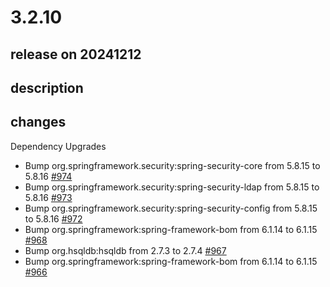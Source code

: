 # 3.2.10

## release on 20241212

## description

## changes

Dependency Upgrades

* Bump org.springframework.security:spring-security-core from 5.8.15 to 5.8.16 <a href="https://github.com/spring-projects/spring-ldap/pull/974" data-hovercard-type="pull_request" data-hovercard-url="/spring-projects/spring-ldap/pull/974/hovercard">#974</a>
* Bump org.springframework.security:spring-security-ldap from 5.8.15 to 5.8.16 <a href="https://github.com/spring-projects/spring-ldap/pull/973" data-hovercard-type="pull_request" data-hovercard-url="/spring-projects/spring-ldap/pull/973/hovercard">#973</a>
* Bump org.springframework.security:spring-security-config from 5.8.15 to 5.8.16 <a href="https://github.com/spring-projects/spring-ldap/pull/972" data-hovercard-type="pull_request" data-hovercard-url="/spring-projects/spring-ldap/pull/972/hovercard">#972</a>
* Bump org.springframework:spring-framework-bom from 6.1.14 to 6.1.15 <a href="https://github.com/spring-projects/spring-ldap/pull/968" data-hovercard-type="pull_request" data-hovercard-url="/spring-projects/spring-ldap/pull/968/hovercard">#968</a>
* Bump org.hsqldb:hsqldb from 2.7.3 to 2.7.4 <a href="https://github.com/spring-projects/spring-ldap/pull/967" data-hovercard-type="pull_request" data-hovercard-url="/spring-projects/spring-ldap/pull/967/hovercard">#967</a>
* Bump org.springframework:spring-framework-bom from 6.1.14 to 6.1.15 <a href="https://github.com/spring-projects/spring-ldap/pull/966" data-hovercard-type="pull_request" data-hovercard-url="/spring-projects/spring-ldap/pull/966/hovercard">#966</a>

